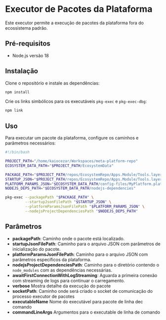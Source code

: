 # Executor de Pacotes da Plataforma

Este executor permite a execução de pacotes da plataforma fora do ecossistema padrão.

## Pré-requisitos
- Node.js versão 18

## Instalação

Clone o repositório e instale as dependências:

```bash
npm install
```

Crie os links simbólicos para os executáveis `pkg-exec` e `pkg-exec-dbg`:

```bash
npm link
```

## Uso

Para executar um pacote da plataforma, configure os caminhos e parâmetros necessários:

```bash
#!/bin/bash

PROJECT_PATH="/home/kaiocezar/Workspaces/meta-platform-repo"
ECOSYSTEM_DATA_PATH="$PROJECT_PATH/EcosystemData"

PACKAGE_PATH="$PROJECT_PATH/repos/EcosystemRepo/Apps.Module/Tools.layer/APIDesigner.group/api-designer.webapp"
STARTUP_JSON="$PROJECT_PATH/repos/EcosystemRepo/Apps.Module/Tools.layer/APIDesigner.group/api-designer.webapp/metadata/startup-params.json"
PLATFORM_PARAMS_JSON="$ECOSYSTEM_DATA_PATH/config-files/MyPlatform.platform-params.json"
NODEJS_DEPS_PATH="$ECOSYSTEM_DATA_PATH/nodejs-dependencies"

pkg-exec --packagePath "$PACKAGE_PATH" \
         --startupJsonFilePath "$STARTUP_JSON" \
         --platformParamsJsonFilePath "$PLATFORM_PARAMS_JSON" \
         --nodejsProjectDependenciesPath "$NODEJS_DEPS_PATH"
```

## Parâmetros

- **packagePath**: Caminho onde o pacote está localizado.
- **startupJsonFilePath**: Caminho para o arquivo JSON com parâmetros de inicialização do pacote.
- **platformParamsJsonFilePath**: Caminho para o arquivo JSON com parâmetros específicos da plataforma.
- **nodejsProjectDependenciesPath**: Caminho para o diretório contendo o `node_modules` com as dependências necessárias.
- **awaitFirstConnectionWithLogStreaming**: Aguarda a primeira conexão com streaming de logs para continuar o carregamento.
- **verbose** Mostra detalhe da execução do pacote
- **socketPath**: Caminho onde será criado o socket de comunicação do processo executor de pacotes
- **executableName** Nome do executável para pacote de linha dec comando
- **commandLineArgs** Argumentos para o executable de linha de comando